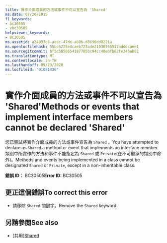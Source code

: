 ```yaml
---
title: 實作介面成員的方法或事件不可以宣告為 'Shared'
ms.date: 07/20/2015
f1_keywords:
- bc30505
- vbc30505
helpviewer_keywords:
- BC30505
ms.assetid: a24937c5-aeac-47de-a08b-d8696dd8221a
ms.openlocfilehash: 55bc6225e4caeb723ade21030765517adddcaee1
ms.sourcegitcommit: bf5c5850654187705bc94cc40ebfb62fe346ab02
ms.translationtype: MT
ms.contentlocale: zh-TW
ms.lasthandoff: 09/23/2020
ms.locfileid: "91081436"
---
```

# <a name="methods-or-events-that-implement-interface-members-cannot-be-declared-shared"></a><span data-ttu-id="371c7-102">實作介面成員的方法或事件不可以宣告為 'Shared'</span><span class="sxs-lookup"><span data-stu-id="371c7-102">Methods or events that implement interface members cannot be declared 'Shared'</span></span>

<span data-ttu-id="371c7-103">您已嘗試將實作介面成員的方法或事件宣告為 `Shared` 。</span><span class="sxs-lookup"><span data-stu-id="371c7-103">You have attempted to declare as `Shared` a method or event that implements an interface member.</span></span> <span data-ttu-id="371c7-104">類別中所實作的方法和事件不能指定為 `Shared` 或 `Private`(在不可繼承的類別中除外)。</span><span class="sxs-lookup"><span data-stu-id="371c7-104">Methods and events being implemented in a class cannot be designated `Shared` or `Private`, except in a non-inheritable class.</span></span>  
  
 <span data-ttu-id="371c7-105">**錯誤 ID︰** BC30505</span><span class="sxs-lookup"><span data-stu-id="371c7-105">**Error ID:** BC30505</span></span>  
  
## <a name="to-correct-this-error"></a><span data-ttu-id="371c7-106">更正這個錯誤</span><span class="sxs-lookup"><span data-stu-id="371c7-106">To correct this error</span></span>  
  
- <span data-ttu-id="371c7-107">請移除 `Shared` 關鍵字。</span><span class="sxs-lookup"><span data-stu-id="371c7-107">Remove the `Shared` keyword.</span></span>  
  
## <a name="see-also"></a><span data-ttu-id="371c7-108">另請參閱</span><span class="sxs-lookup"><span data-stu-id="371c7-108">See also</span></span>

- <span data-ttu-id="371c7-109">[共用][](../language-reference/modifiers/shared.md)</span><span class="sxs-lookup"><span data-stu-id="371c7-109">[Shared](../language-reference/modifiers/shared.md)</span></span>
